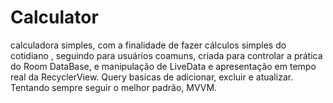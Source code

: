 # Calculator
calculadora simples, com a finalidade de fazer cálculos simples do cotidiano , seguindo para usuários coamuns,
criada para controlar a prática do Room DataBase, e manipulação de LiveData e apresentação em tempo real da RecyclerView.
Query basicas de adicionar, excluir e atualizar. Tentando sempre seguir o melhor padrão, MVVM. 

